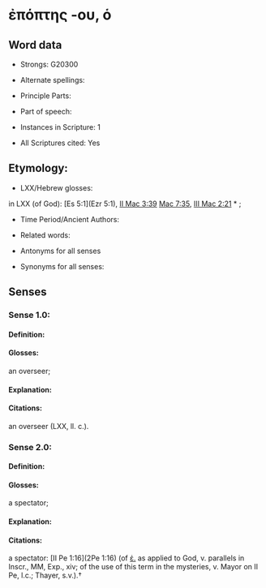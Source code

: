 # ἐπόπτης -ου, ὁ 

<!-- Status: S2=NeedsEdits -->
<!-- Lexica used for edits:   -->

## Word data

* Strongs: G20300

* Alternate spellings:



* Principle Parts: 


* Part of speech: 


* Instances in Scripture: 1

* All Scriptures cited: Yes

## Etymology: 


* LXX/Hebrew glosses: 

in LXX (of God): [Es 5:1](Ezr 5:1), [II Mac 3:39](2Macc.3.39) [Mac 7:35](2Macc.7.35), [III Mac 2:21](3Macc.2.21) * ; 

* Time Period/Ancient Authors: 


* Related words: 

* Antonyms for all senses

* Synonyms for all senses: 


## Senses 


### Sense  1.0: 

#### Definition: 

#### Glosses: 

an overseer; 

#### Explanation: 


#### Citations: 

an overseer (LXX, ll. c.). 

### Sense  2.0: 

#### Definition: 

#### Glosses: 

a spectator; 

#### Explanation: 


#### Citations: 

a spectator: [II Pe 1:16](2Pe 1:16) (of [ἐ.]() as applied to God, v. parallels in Inscr., MM, Exp., xiv; of the use of this term in the mysteries, v. Mayor on II Pe, l.c.; Thayer, s.v.).†
